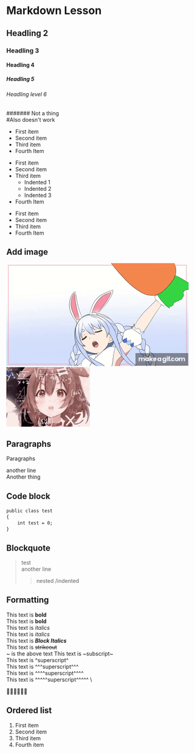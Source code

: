 ﻿# Markdown Lesson
## Headling 2
### Headling 3
#### Headling 4
##### Headling 5
###### Headling level 6

####### Not a thing \
#Also doesn't work

- First item
- Second item
- Third item
- Fourth Item

* First item
* Second item
* Third item
	- Indented 1
	- Indented 2
	- Indented 3
* Fourth Item

+ First item
+ Second item
+ Third item
+ Fourth Item

## Add image

![KON PEKO gif](./Images/Kon_Peko.gif)
![korone gif](./Images/korone.gif)

## Paragraphs
<p> Paragraphs </p>
another line <br>
Another thing

## Code block

```
public class test
{
	int test = 0;
}
```

## Blockquote

> test \
> another line
>> nested /indented

## Formatting

This text is **bold** \
This text is __bold__ \
This text is *italics* \
This text is _italics_ \
This text is ***Block Italics*** \
This text is ~~strikeout~~ \
~ is the above text
This text is ~subscript~ \
This text is ^superscript^ \
This text is ^^^superscript^^^ \
This text is ^^^^superscript^^^^ \
This text is ^^^^^superscript^^^^^ \

👑👑👑🤣🤣🤣

## Ordered list
<ol>
	<li>First item</li>
	<li>Second item</li>
	<li>Third item</li>
	<li>Fourth item</li>
</ol>